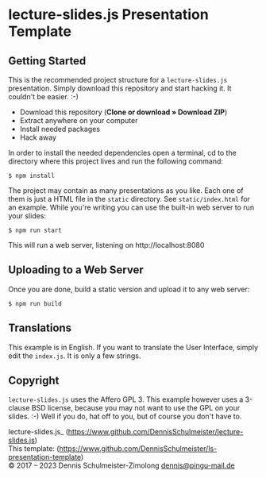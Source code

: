 lecture-slides.js Presentation Template
=======================================

Getting Started
---------------

This is the recommended project structure for a `lecture-slides.js` presentation.
Simply download this repository and start hacking it. It couldn't be easier. :-)

 * Download this repository (__Clone or download » Download ZIP__)
 * Extract anywhere on your computer
 * Install needed packages
 * Hack away

In order to install the needed dependencies open a terminal, cd to the directory
where this project lives and run the following command:

    $ npm install

The project may contain as many presentations as you like. Each one of them is
just a HTML file in the `static` directory. See `static/index.html` for an example.
While you're writing you can use the built-in web server to run your slides:

    $ npm run start

This will run a web server, listening on http://localhost:8080

Uploading to a Web Server
-------------------------

Once you are done, build a static version and upload it to any web server:

    $ npm run build

Translations
------------

This example is in English. If you want to translate the User Interface, simply
edit the `index.js`. It is only a few strings.

Copyright
---------

`lecture-slides.js` uses the Affero GPL 3. This example however uses a
3-clause BSD license, because you may not want to use the GPL on your slides.
:-) Well if you do, hat off to you, but of course you don't have to.

lecture-slides.js_ (https://www.github.com/DennisSchulmeister/lecture-slides.js) <br/>
This template: (https://www.github.com/DennisSchulmeister/ls-presentation-template) <br/>
© 2017 – 2023 Dennis Schulmeister-Zimolong <dennis@pingu-mail.de>
